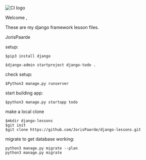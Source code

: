 ![CI logo](https://codeinstitute.s3.amazonaws.com/fullstack/ci_logo_small.png)

Welcome ,

These are my django framework lesson files.

JorisPaarde

setup:

```
$pip3 install django

$django-admin startproject django-todo .
```

check setup:
```
$Python3 manage.py runserver
```
start building app:
```
$python3 manage.py startapp todo
```

make a local clone

```
$mkdir django-lessons
$git init
$git clone https://github.com/JorisPaarde/django-lessons.git
```

migrate to get database working:
```
python3 manage.py migrate --plan
python3 manage.py migrate
```